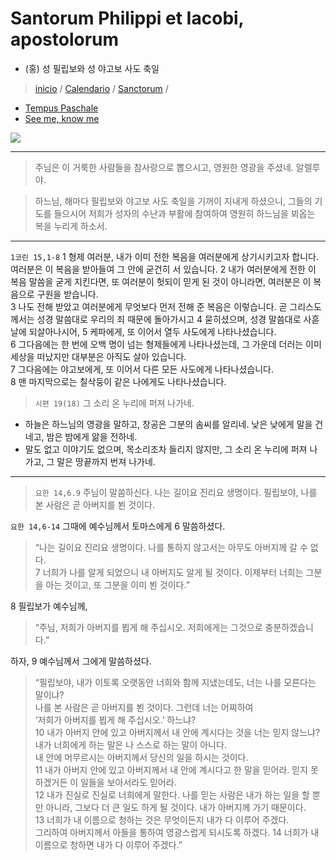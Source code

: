 # Santorum Philippi et Iacobi, apostolorum
- (홍) 성 필립보와 성 야고보 사도 축일

> [inicio](../../README.md) / [Calendario](../../LC.md) / [Sanctorum](../SS.md) / 

- [Tempus Paschale](../LP.md)
- [See me, know me](https://www.ncronline.org/news/spirituality/pencil-preaching/see-me-know-me)  

![](https://www.ncronline.org/files/styles/article_one_third_width/public/community%20circle_11.jpg?itok=1Uc_-TIr)

----

> 주님은 이 거룩한 사람들을 참사랑으로 뽑으시고, 영원한 영광을 주셨네. 알렐루야.

> 하느님, 해마다 필립보와 야고보 사도 축일을 기꺼이 지내게 하셨으니, 그들의 기도를 들으시어 저희가 성자의 수난과 부활에 참여하여 영원히 하느님을 뵈옵는 복을 누리게 하소서.

----

`1코린 15,1-8` 1 형제 여러분, 내가 이미 전한 복음을 여러분에게 상기시키고자 합니다.  
여러분은 이 복음을 받아들여 그 안에 굳건히 서 있습니다. 2 내가 여러분에게 전한 이 복음 말씀을 굳게 지킨다면, 또 여러분이 헛되이 믿게 된 것이 아니라면, 여러분은 이 복음으로 구원을 받습니다.  
3 나도 전해 받았고 여러분에게 무엇보다 먼저 전해 준 복음은 이렇습니다. 곧 그리스도께서는 성경 말씀대로 우리의 죄 때문에 돌아가시고 4 묻히셨으며, 성경 말씀대로 사흗날에 되살아나시어, 5 케파에게, 또 이어서 열두 사도에게 나타나셨습니다.  
6 그다음에는 한 번에 오백 명이 넘는 형제들에게 나타나셨는데, 그 가운데 더러는 이미 세상을 떠났지만 대부분은 아직도 살아 있습니다.  
7 그다음에는 야고보에게, 또 이어서 다른 모든 사도에게 나타나셨습니다.  
8 맨 마지막으로는 칠삭둥이 같은 나에게도 나타나셨습니다.  

> `시편 19(18)` 그 소리 온 누리에 퍼져 나가네.  
- 하늘은 하느님의 영광을 말하고, 창공은 그분의 솜씨를 알리네. 낮은 낮에게 말을 건네고, 밤은 밤에게 앎을 전하네.  
- 말도 없고 이야기도 없으며, 목소리조차 들리지 않지만, 그 소리 온 누리에 퍼져 나가고, 그 말은 땅끝까지 번져 나가네.  

----

> `요한 14,6.9` 주님이 말씀하신다. 나는 길이요 진리요 생명이다. 필립보야, 나를 본 사람은 곧 아버지를 뵌 것이다.

`요한 14,6-14` 그때에 예수님께서 토마스에게 6 말씀하셨다.  
> “나는 길이요 진리요 생명이다. 나를 통하지 않고서는 아무도 아버지께 갈 수 없다.  
7 너희가 나를 알게 되었으니 내 아버지도 알게 될 것이다. 이제부터 너희는 그분을 아는 것이고, 또 그분을 이미 뵌 것이다.”

8 필립보가 예수님께,  
> “주님, 저희가 아버지를 뵙게 해 주십시오. 저희에게는 그것으로 충분하겠습니다.”  

하자, 9 예수님께서 그에게 말씀하셨다.  
> “필립보야, 내가 이토록 오랫동안 너희와 함께 지냈는데도, 너는 나를 모른다는 말이냐?  
> 나를 본 사람은 곧 아버지를 뵌 것이다. 그런데 너는 어찌하여  
> ‘저희가 아버지를 뵙게 해 주십시오.’ 하느냐?  
> 10 내가 아버지 안에 있고 아버지께서 내 안에 계시다는 것을 너는 믿지 않느냐?  
내가 너희에게 하는 말은 나 스스로 하는 말이 아니다.  
내 안에 머무르시는 아버지께서 당신의 일을 하시는 것이다.  
11 내가 아버지 안에 있고 아버지께서 내 안에 계시다고 한 말을 믿어라. 믿지 못하겠거든 이 일들을 보아서라도 믿어라.  
12 내가 진실로 진실로 너희에게 말한다. 나를 믿는 사람은 내가 하는 일을 할 뿐만 아니라, 그보다 더 큰 일도 하게 될 것이다. 내가 아버지께 가기 때문이다.  
13 너희가 내 이름으로 청하는 것은 무엇이든지 내가 다 이루어 주겠다.  
그리하여 아버지께서 아들을 통하여 영광스럽게 되시도록 하겠다. 14 너희가 내 이름으로 청하면 내가 다 이루어 주겠다.”